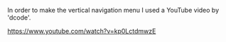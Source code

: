 In order to make the vertical navigation menu I used a YouTube video by 'dcode'.

https://www.youtube.com/watch?v=kp0LctdmwzE
